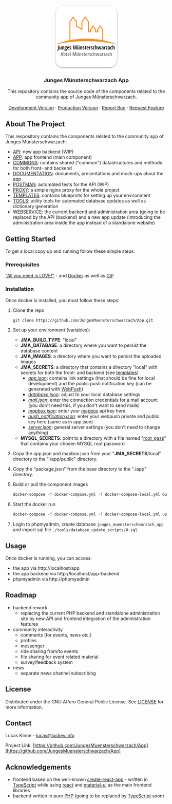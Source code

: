 <!-- PROJECT LOGO -->
<br />
<p align="center">
  <a href="https://github.com/JungesMuensterschwarzach/App">
    <img src="./app/public/icons/512x512.png" alt="Logo" width="200" height="200">
  </a>

  <h3 align="center">Junges Münsterschwarzach App</h3>

  <p align="center">
    This repository contains the source code of the components related to the community app of Junges Münsterschwarzach.
    <br />
    <br />
    <a href="https://www.luckev.info/app">Development Version</a>
    ·
    <a href="https://app.junges-muensterschwarzach.de">Production Version</a>
    ·
    <a href="https://github.com/JungesMuensterschwarzach/App/issues">Report Bug</a>
    ·
    <a href="https://github.com/JungesMuensterschwarzach/App/issues">Request Feature</a>
  </p>
</p>



<!-- ABOUT THE PROJECT -->
## About The Project

This respository contains the components related to the community app of Junges Münsterschwarzach:
* [API](./api): new app backend (WIP)
* [APP](./app): app frontend (main component)
* [COMMONS](./commons): contains shared ("common") datastructures and methods for both front- and backend
* [DOCUMENTATION](./documentation): documents, presentations and mock-ups about the app
* [POSTMAN](./postman): automated tests for the API (WIP)
* [PROXY](./proxy): a simple nginx proxy for the whole project
* [TEMPLATES](./templates): contains blueprints for setting up your environment
* [TOOLS](./tools): utility tools for automated database updates as well as dictionary generation
* [WEBSERVICE](./webservice): the current backend and administration area (going to be replaced by the API (backend) and a new app update (introducing the administration area inside the app instead of a standalone website)



<!-- GETTING STARTED -->
## Getting Started

To get a local copy up and running follow these simple steps.

### Prerequisites

["All you need is LOVE!"](https://youtu.be/_7xMfIp-irg) - and [Docker](https://www.docker.com/) as well as [Git](https://git-scm.com/)!

### Installation

Once docker is installed, you must follow these steps:

1. Clone the repo
   ```sh
   git clone https://github.com/JungesMuensterschwarzach/App.git
   ```
2. Set up your environment (variables):
    * <strong>JMA_BUILD_TYPE</strong>: "local"
    * <strong>JMA_DATABASE</strong>: a directory where you want to persist the database content
    * <strong>JMA_IMAGES</strong>: a directory where you want to persist the uploaded images
    * <strong>JMA_SECRETS</strong>: a directory that contains a directory "local" with secrets for both the front- and backend (see [templates](./templates/jma_secrets/local))
        * <i>[app.json](./templates/jma_secrets/local/app.json)</i>: contains link settings (that should be fine for local development) and the public push notification key (can be generated with [WebPush](https://github.com/web-push-libs/web-push))
        * <i>[database.json](./templates/jma_secrets/local/database.json)</i>: adjust to your local database settings
        * <i>[mail.json](./templates/jma_secrets/local/mail.json)</i>: enter the connection credentials for a mail account (you don't need this, if you don't want to send mails)
        * <i>[mapbox.json](./templates/jma_secrets/local/mapbox.json)</i>: enter your [mapbox](https://www.mapbox.com) api key here
        * <i>[push_notification.json](./templates/jma_secrets/local/push_notification.json)</i>: enter your webpush private and public key here (same as in app.json)
        * <i>[server.json](./templates/jma_secrets/local/server.json)</i>: general server settings (you don't need to change anything)
    * <strong>MYSQL_SECRETS</strong>: point to a directory with a file named "[root_pass](./templates/mysql_secrets/root_pass)" that contains your chosen MYSQL root password

3. Copy the app.json and mapbox.json from your "<strong>JMA_SECRETS</strong>/local" directory to the "./app/public" directory.

4. Copy the "package.json" from the base directory to the "./app" directory.

5. Build or pull the component images
    ```sh
    docker-compose -f docker-compose.yml -f docker-compose-local.yml build
    ```
6. Start the docker run
    ```sh
    docker-compose -f docker-compose.yml -f docker-compose-local.yml up -d
    ```
7. Login to phpmyadmin, create database `junges_muensterschwarzach_app` and import sql file `./tools/database_update_scripts/0.sql`.


<!-- USAGE EXAMPLES -->
## Usage

Once docker is running, you can access:
* the app via http://localhost/app
* the app backend via http://localhost/app-backend
* phpmyadmin via http://phpmyadmin



<!-- ROADMAP -->
## Roadmap

* backend rework
    * replacing the current PHP backend and standalone administration site by new API and frontend integration of the administration features
* community interactivity
    * comments (for events, news etc.)
    * profiles
    * messenger
    * ride sharing from/to events
    * file sharing for event related material
    * survey/feedback system
* news
    * separate news channel subscribing



<!-- LICENSE -->
## License

Distributed under the GNU Affero General Public License. See [LICENSE](./LICENSE) for more information.



<!-- CONTACT -->
## Contact

Lucas Kinne - lucas@luckev.info

Project Link: [https://github.com/JungesMuensterschwarzach/App](https://github.com/JungesMuensterschwarzach/App)



<!-- ACKNOWLEDGEMENTS -->
## Acknowledgements

* frontend based on the well-known [create-react-app](https://github.com/facebook/create-react-app) - written in [TypeScript](https://github.com/microsoft/TypeScript) while using [react](https://github.com/facebook/react) and [material-ui](https://github.com/mui-org/material-ui) as the main frontend libraries
* backend written in pure [PHP](https://www.php.net/) (going to be replaced by [TypeScript](https://github.com/microsoft/TypeScript) soon)